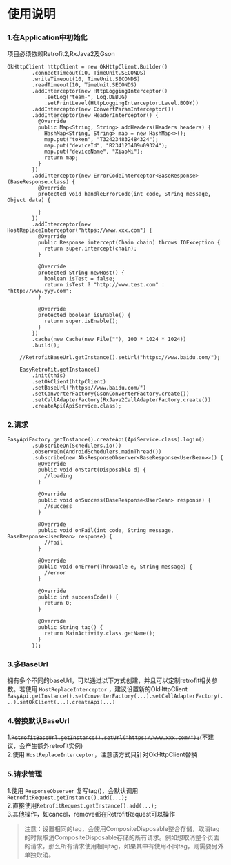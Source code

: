# 使用说明
### 1.在Application中初始化
项目必须依赖Retrofit2,RxJava2及Gson
```
OkHttpClient httpClient = new OkHttpClient.Builder()
        .connectTimeout(10, TimeUnit.SECONDS)
        .writeTimeout(10, TimeUnit.SECONDS)
        .readTimeout(10, TimeUnit.SECONDS)
        .addInterceptor(new HttpLoggingInterceptor()
            .setLog("team-", Log.DEBUG)
            .setPrintLevel(HttpLoggingInterceptor.Level.BODY))
        .addInterceptor(new ConvertParamInterceptor())
        .addInterceptor(new HeaderInterceptor() {
          @Override
          public Map<String, String> addHeaders(Headers headers) {
            HashMap<String, String> map = new HashMap<>();
            map.put("token", "T324234832484324");
            map.put("deviceId", "R234123409u09324");
            map.put("deviceName", "XiaoMi");
            return map;
          }
        })
        .addInterceptor(new ErrorCodeInterceptor<BaseResponse>(BaseResponse.class) {
          @Override
          protected void handleErrorCode(int code, String message, Object data) {

          }
        })
        .addInterceptor(new HostReplaceInterceptor("https://www.xxx.com") {
          @Override
          public Response intercept(Chain chain) throws IOException {
            return super.intercept(chain);
          }

          @Override
          protected String newHost() {
            boolean isTest = false;
            return isTest ? "http://www.test.com" : "http://www.yyy.com";
          }

          @Override
          protected boolean isEnable() {
            return super.isEnable();
          }
        })
        .cache(new Cache(new File(""), 100 * 1024 * 1024))
        .build();

    //RetrofitBaseUrl.getInstance().setUrl("https://www.baidu.com/");

    EasyRetrofit.getInstance()
        .init(this)
        .setOkClient(httpClient)
        .setBaseUrl("https://www.baidu.com/")
        .setConverterFactory(GsonConverterFactory.create())
        .setCallAdapterFactory(RxJava2CallAdapterFactory.create())
        .createApi(ApiService.class);
```

### 2.请求
```
EasyApiFactory.getInstance().createApi(ApiService.class).login()
        .subscribeOn(Schedulers.io())
        .observeOn(AndroidSchedulers.mainThread())
        .subscribe(new AbsResponseObserver<BaseResponse<UserBean>>() {
          @Override
          public void onStart(Disposable d) {
            //loading
          }

          @Override
          public void onSuccess(BaseResponse<UserBean> response) {
            //success
          }

          @Override
          public void onFail(int code, String message, BaseResponse<UserBean> response) {
            //fail
          }

          @Override
          public void onError(Throwable e, String message) {
            //error
          }

          @Override
          public int successCode() {
            return 0;
          }

          @Override
          public String tag() {
            return MainActivity.class.getName();
          }
        });
```

### 3.多BaseUrl
拥有多个不同的baseUrl，可以通过以下方式创建，并且可以定制retrofit相关参数。若使用 `HostReplaceInterceptor` ，建议设置新的OkHttpClient  
`EasyApi.getInstance().setConverterFactory(...).setCallAdapterFactory(...).setOkClient(...).createApi(...)`

### 4.替换默认BaseUrl
1.~~`RetrofitBaseUrl.getInstance().setUrl("https://www.xxx.com/");`~~(不建议，会产生额外retrofit实例)  
2.使用 `HostReplaceInterceptor`，注意该方式只针对OkHttpClient替换

### 5.请求管理
1.使用 `ResponseObserver` 复写tag()，会默认调用 `RetrofitRequest.getInstance().add(...);`  
2.直接使用`RetrofitRequest.getInstance().add(...);`  
3.其他操作，如cancel，remove都在RetrofitRequest可以操作
>注意：设置相同的tag，会使用CompositeDisposable整合存储，取消tag的时候取消CompositeDisposable存储的所有请求。例如想取消整个页面的请求，那么所有请求使用相同tag，如果其中有使用不同tag，则需要另外单独取消。
